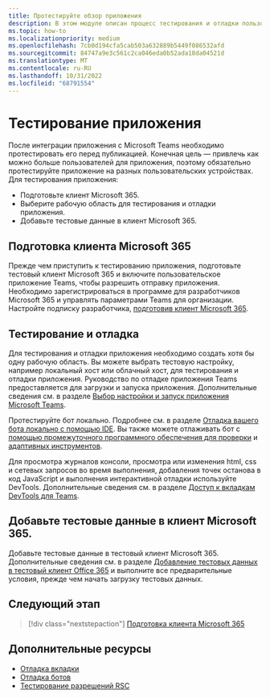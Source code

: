 ```yaml
---
title: Протестируйте обзор приложения
description: В этом модуле описан процесс тестирования и отладки пользовательского приложения Teams в Microsoft 365 и добавления тестовых данных в клиент Microsoft 365.
ms.topic: how-to
ms.localizationpriority: medium
ms.openlocfilehash: 7cb0d194cfa5cab503a632889b5449f086532afd
ms.sourcegitcommit: 84747a9e3c561c2ca046eda0b52ada18da04521d
ms.translationtype: MT
ms.contentlocale: ru-RU
ms.lasthandoff: 10/31/2022
ms.locfileid: "68791554"
---
```

# <a name="test-your-app"></a>Тестирование приложения

После интеграции приложения с Microsoft Teams необходимо протестировать его перед публикацией. Конечная цель — привлечь как можно больше пользователей для приложения, поэтому обязательно протестируйте приложение на разных пользовательских устройствах. Для тестирования приложения:

* Подготовьте клиент Microsoft 365.
* Выберите рабочую область для тестирования и отладки приложения.
* Добавьте тестовые данные в клиент Microsoft 365.

## <a name="prepare-your-microsoft-365-tenant"></a>Подготовка клиента Microsoft 365

Прежде чем приступить к тестированию приложения, подготовьте тестовый клиент Microsoft 365 и включите пользовательское приложение Teams, чтобы разрешить отправку приложения. Необходимо зарегистрироваться в программе для разработчиков Microsoft 365 и управлять параметрами Teams для организации. Настройте подписку разработчика, [подготовив клиент Microsoft 365](~/concepts/build-and-test/prepare-your-o365-tenant.md).

## <a name="test-and-debug"></a>Тестирование и отладка

Для тестирования и отладки приложения необходимо создать хотя бы одну рабочую область. Вы можете выбрать тестовую настройку, например локальный хост или облачный хост, для тестирования и отладки приложения. Руководство по отладке приложения Teams предоставляется для загрузки и запуска приложения. Дополнительные сведения см. в разделе [Выбор настройки и запуск приложения Microsoft Teams](~/concepts/build-and-test/debug.md).

Протестируйте бот локально. Подробнее см. в разделе [Отладка вашего бота локально с помощью IDE](~/bots/how-to/debug/locally-with-an-ide.md). Вы также можете отлаживать бот с [помощью промежуточного программного обеспечения для проверки](/azure/bot-service/bot-service-debug-inspection-middleware?view=azure-bot-service-4.0&tabs=csharp&preserve-view=true) и [адаптивных инструментов](/azure/bot-service/bot-service-debug-adaptive-tools?view=azure-bot-service-4.0&preserve-view=true).

Для просмотра журналов консоли, просмотра или изменения html, css и сетевых запросов во время выполнения, добавления точек останова в код JavaScript и выполнения интерактивной отладки используйте DevTools. Дополнительные сведения см. в разделе [Доступ к вкладкам DevTools для Teams](~/tabs/how-to/developer-tools.md).

## <a name="add-test-data-to-your-microsoft-365-tenant"></a>Добавьте тестовые данные в клиент Microsoft 365.

Добавьте тестовые данные в тестовый клиент Microsoft 365. Дополнительные сведения см. в разделе [Добавление тестовых данных в тестовый клиент Office 365](~/concepts/build-and-test/test-data.md) и выполните все предварительные условия, прежде чем начать загрузку тестовых данных.

## <a name="next-step"></a>Следующий этап

> [!div class="nextstepaction"]
> [Подготовка клиента Microsoft 365](~/concepts/build-and-test/prepare-your-o365-tenant.md)

## <a name="see-also"></a>Дополнительные ресурсы

* [Отладка вкладки](~/tabs/how-to/developer-tools.md)
* [Отладка ботов](~/bots/how-to/debug/locally-with-an-ide.md)
* [Тестирование разрешений RSC](~/graph-api/rsc/test-resource-specific-consent.md)
